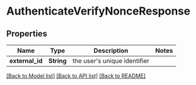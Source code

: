 # AuthenticateVerifyNonceResponse

## Properties

Name | Type | Description | Notes
------------ | ------------- | ------------- | -------------
**external_id** | **String** | the user's unique identifier | 

[[Back to Model list]](../README.md#documentation-for-models) [[Back to API list]](../README.md#documentation-for-api-endpoints) [[Back to README]](../README.md)



